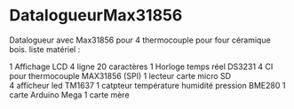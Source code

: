 # DatalogueurMax31856
Datalogueur avec Max31856 pour 4 thermocouple pour four céramique bois.
liste matériel :

1 Affichage LCD 4 ligne 20 caractères
1 Horloge temps réel DS3231
4 CI pour thermocouple MAX31856 (SPI)
1 lecteur carte micro SD  
4 afficheur led TM1637
1 catpteur température humidité pression BME280
1 carte Arduino Mega
1 carte mère 
